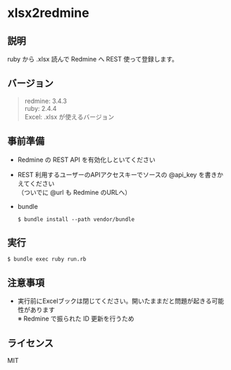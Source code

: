 
# xlsx2redmine


## 説明

ruby から .xlsx 読んで Redmine へ REST 使って登録します。


## バージョン

> redmine: 3.4.3  
> ruby: 2.4.4  
> Excel: .xlsx が使えるバージョン  


## 事前準備

+ Redmine の REST API を有効化しといてください  

+ REST 利用するユーザーのAPIアクセスキーでソースの @api_key を書きかえてください  
	（ついでに @url も Redmine のURLへ）

+ bundle
  ```
  $ bundle install --path vendor/bundle
  ```


## 実行
```
$ bundle exec ruby run.rb
```


## 注意事項

+ 実行前にExcelブックは閉じてください。開いたままだと問題が起きる可能性があります  
	※ Redmine で振られた ID 更新を行うため


## ライセンス

MIT
